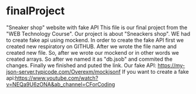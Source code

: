 # finalProject
"Sneaker shop" website with fake API This file is our final project from the "WEB Technology Course". Our project is about "Sneackers shop". WE had to create fake api using mockend. In order to create the fake API first we created new respiratory on GITHUB. After we wrote the file name and created new file. So, after we wrote our mockend or in other words we created arrays. So after we named it as "db.jsob" and commited the changes. Finally we finished and puted the link.
Our fake API: https://my-json-server.typicode.com/Overexm/mockjsonf
If you want to create a fake api:https://www.youtube.com/watch?v=NEQa9U6zONA&ab_channel=CForCoding
